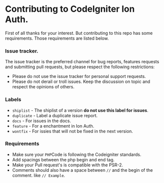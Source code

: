 Contributing to CodeIgniter Ion Auth.
===================================

First of all thanks for your interest. But contributing to this repo has some requirements.
Those requirements are listed below.

### Issue tracker.
The issue tracker is the preferred channel for bug reports, features requests and submitting pull requests, but please respect the following restrictions:

- Please do not use the issue tracker for personal support requests.
- Please do not derail or troll issues. Keep the discussion on topic and respect the opinions of others.

### Labels

- `shiplist` - The shiplist of a version **do not use this label for issues**.
- `duplicate` - Label a duplicate issue report.
- `docs` - For issues in the docs.
- `feature` -  For a enchantment in Ion Auth.
- `wontfix` - For issies that will not be fixed in the next version.

### Requirements
- Make sure your `PHP`Code is following the Codeigniter standards.
- Add spacings between the php begin and end tag.
- Make your Pull request's is compatible with the PSR-2.
- Comments should also have a space between `//` and the begin of the comment. like `// Example`.
